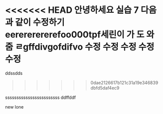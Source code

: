 <<<<<<< HEAD
안녕하세요 실습 7 다음과 같이 수정하기 
eerererererefoo000tpf세린이 가 도 와 줌 ㄹgffdivgofdifvo
수정 수정 수정 수정 수정 
=======
ddssdds
>>>>>>> 0dae2126617b121c31a19e346839dbfd5daf4ec9

ssssssssssssssssssssssss
ddffddf

new lone
